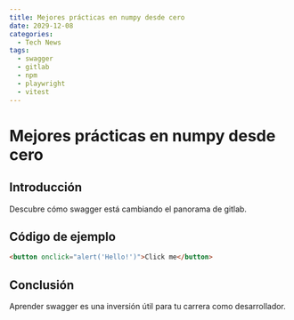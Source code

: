 ```yaml
---
title: Mejores prácticas en numpy desde cero
date: 2029-12-08
categories:
  - Tech News
tags:
  - swagger
  - gitlab
  - npm
  - playwright
  - vitest
---
```


# Mejores prácticas en numpy desde cero

## Introducción

Descubre cómo swagger está cambiando el panorama de gitlab.

## Código de ejemplo

```html
<button onclick="alert('Hello!')">Click me</button>
```

## Conclusión

Aprender swagger es una inversión útil para tu carrera como desarrollador.